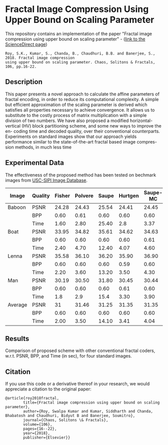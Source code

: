# Fractal Image Compression Using Upper Bound on Scaling Parameter

This repository contains an implementation of the paper "Fractal image compression using upper bound on scaling parameter" - ([link to the ScienceDirect page](https://www.sciencedirect.com/science/article/pii/S0960077917304691))
```
Roy, S.K., Kumar, S., Chanda, B., Chaudhuri, B.B. and Banerjee, S., 2018. Fractal image compression 
using upper bound on scaling parameter. Chaos, Solitons & Fractals, 106, pp.16-22.
```            
            
## Description
This paper presents a novel approach to calculate the affine parameters of fractal encoding, in order to reduce its computational complexity. A simple but efficient approximation of the scaling parameter is derived which satisfies all properties necessary to achieve convergence. It allows us to substitute to the costly process of matrix multiplication with a simple division of two numbers. We have also proposed a modified horizontal-vertical (HV) block partitioning scheme, and some new ways to improve the en- coding time and decoded quality, over their conventional counterparts. Experiments on standard images show that our approach yields performance similar to the state-of-the-art fractal based image compres- sion methods, in much less time


## Experimental Data
 
 The effectiveness of the proposed method has been tested on bechmark images from [USC-SIPI Image Database](http://sipi.usc.edu/database/).
 
 
 | Image   | Quality | Fisher | Polvere | Saupe | Hurtgen | Saupe-MC | Proposed-Quadtree | Propsoed-HV |
|---------|---------|--------|---------|-------|---------|----------|-------------------|-------------|
| Baboon  | PSNR    | 24.28  | 24.43   | 25.54 | 24.41   | 24.45    | 25.21             | 25.80       |
|         | BPP     | 0.60   | 0.61    | 0.60  | 0.60    | 0.60     | 0.60              | 0.60        |
|         | Time    | 1.60   | 2.80    | 25.40 | 2.8     | 3.37     | 1.57              | 8.90        |
| Boat    | PSNR    | 33.95  | 34.82   | 35.61 | 34.62   | 34.63    | 34.21             | 35.83       |
|         | BPP     | 0.60   | 0.60    | 0.60  | 0.60    | 0.61     | 0.60              | 0.60        |
|         | Time    | 2.40   | 4.70    | 12.40 | 4.07    | 4.60     | 2.19              | 11.20       |
| Lenna   | PSNR    | 35.58  | 36.10   | 36.20 | 35.90   | 36.90    | 36.12             | 37.67       |
|         | BPP     | 0.60   | 0.60    | 0.60  | 0.59    | 0.60     | 0.60              | 0.60        |
|         | Time    | 2.20   | 3.60    | 13.20 | 3.50    | 4.30     | 1.90              | 12.19       |
| Man     | PSNR    | 30.19  | 30.50   | 31.80 | 30.45   | 30.44    | 31.25             | 32.60       |
|         | BPP     | 0.60   | 0.60    | 0.60  | 0.61    | 0.60     | 0.60              | 0.71        |
|         | Time    | 1.8    | 2.9     | 15.4  | 3.30    | 3.90     | 1.15              | 11.60       |
| Average | PSNR    | 31     | 31.46   | 31.25 | 31.35   | 31.35    | 31.69             | 37.72       |
|         | BPP     | 0.60   | 0.60    | 0.60  | 0.60    | 0.60     | 0.60              | 0.60        |
|         | Time    | 2.00   | 3.50    | 14.10 | 3.41    | 4.04     | 1.70              | 10.97       |

## Results

Comparison of proposed scheme with other conventional fractal coders, w.r.t. PSNR, BPP, and Time (in sec), for four standard images.


## Citation

If you use this code or a derivative thereof in your research, we would appreciate a citation to the original paper:

```
@article{roy2018fractal,
        title={Fractal image compression using upper bound on scaling parameter},
        author={Roy, Swalpa Kumar and Kumar, Siddharth and Chanda, Bhabatosh and Chaudhuri, Bidyut B and Banerjee, Soumitro},
        journal={Chaos, Solitons \& Fractals},
        volume={106},
        pages={16--22},
        year={2018},
        publisher={Elsevier}}
```

